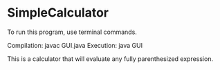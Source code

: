 # SimpleCalculator
To run this program, use terminal commands.

Compilation: javac GUI.java
Execution:   java GUI

This is a calculator that will evaluate any fully parenthesized expression.
